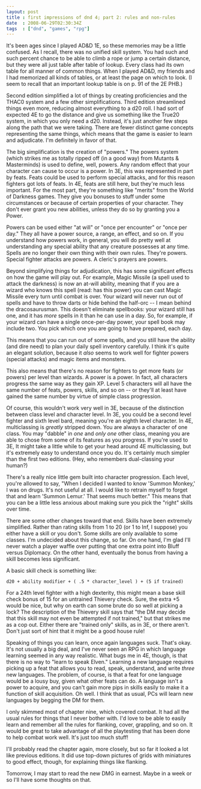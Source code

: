 ```yaml
---
layout: post
title : first impressions of dnd 4; part 2: rules and non-rules
date  : 2008-06-29T02:30:34Z
tags  : ["dnd", "games", "rpg"]
---
```

It's been ages since I played AD&D 1E, so these memories may be a little
confused.  As I recall, there was no unified skill system.  You had such and
such percent chance to be able to climb a rope or jump a certain distance, but
they were all just table after table of lookup.  Every class had its own table
for all manner of common things.  When I played AD&D, my friends and I had
memorized all kinds of tables, or at least the page on which to look.  (I seem
to recall that an important lookup table is on p. 91 of the 2E PHB.)

Second edition simplified a lot of things by creating proficiencies and the
THAC0 system and a few other simplifications.  Third edition streamlined things
even more, reducing almost everything to a d20 roll.  I had sort of expected 4E
to go the distance and give us something like the True20 system, in which you
only need a d20.  Instead, it's just another few steps along the path that we
were taking.  There are fewer distinct game concepts representing the same
things, which means that the game is easier to learn and adjudicate.  I'm
definitely in favor of that.

The big simplification is the creation of "powers."  The powers system (which
strikes me as totally ripped off (in a good way) from Mutants & Masterminds) is
used to define, well, powers.  Any random effect that your character can cause
to occur is a power.  In 3E, this was represented in part by feats.  Feats
could be used to perform special attacks, and for this reason fighters got lots
of feats.  In 4E, feats are still here, but they're much less important.  For
the most part, they're something like "merits" from the World of Darkness
games.  They give you bonuses to stuff under some circumstances or because of
certain properties of your character.  They don't ever grant you new abilities,
unless they do so by granting you a Power.

Powers can be used either "at will" or "once per encounter" or "once per day."
They all have a power source, a range, an effect, and so on.  If you understand
how powers work, in general, you will do pretty well at understanding any
special ability that any creature possesses at any time.  Spells are no longer
their own thing with their own rules.  They're powers.  Special fighter attacks
are powers.  A cleric's prayers are powers.

Beyond simplifying things for adjudication, this has some significant effects
on how the game will play out.  For example, Magic Missile (a spell used to
attack the darkness) is now an at-will ability, meaning that if you are a
wizard who knows this spell (read: has this power) you can cast Magic Missile
every turn until combat is over.  Your wizard will never run out of spells and
have to throw darts or hide behind the half-orc -- I mean behind the
dracosaurusman.  This doesn't eliminate spellbooks: your wizard still has one,
and it has *more* spells in it than he can use in a day.  So, for example, if
your wizard can have a single once-per-day power, your spell book may include
two.  You pick which one you are going to have prepared, each day.

This means that you can run out of some spells, and you still have the ability
(and dire need) to plan your daily spell inventory carefully.  I think it's
quite an elegant solution, because it *also* seems to work well for fighter
powers (special attacks) and magic items and monsters.

This also means that there's no reason for fighters to get more feats (or
powers) per level than wizards.  A power is a power.  In fact, all characters
progress the same way as they gain XP.  Level 5 characters will all have the
same number of feats, powers, skills, and so on -- or they'll at least have
gained the same number by virtue of simple class progression.

Of course, this wouldn't work very well in 3E, because of the distinction
between class level and character level.  In 3E, you could be a second level
fighter and sixth level bard, meaning you're an eighth level character.  In 4E,
multiclassing is *greatly* stripped down.  You are always a character of one
class.  You may "dabble" in *one* and *only one* other class, meaning you are
able to chose from some of its features as you progress.  If you're used to 3E,
It might take a little while to get your head around 4E multiclassing, but it's
extremely easy to understand once you do.  It's certainly much simpler than the
first two editions.  (Hey, who remembers dual-classing your human?)

There's a really nice little gem built into character progression.  Each level,
you're allowed to say, "When I decided I wanted to know 'Summon Monkey,' I was
on drugs.  It's not useful at all.  I would like to retrain myself to forget
that and learn 'Summon Lemur.'  That seems much better."  This means that you
can be a little less anxious about making sure you pick the "right" skills over
time.  

There are some other changes toward that end.  Skills have been extremely
simplified.  Rather than rating skills from 1 to 20 (or 1 to Inf, I suppose)
you either have a skill or you don't.  Some skills are only available to some
classes.  I'm undecided about this change, so far.  On one hand, I'm glad I'll
never watch a player waffle over putting that one extra point into Bluff versus
Diplomacy.  On the other hand, eventually the bonus from having a skill becomes
less significant.

A basic skill check is something like:

    d20 + ability modifier + ( .5 * character_level ) + (5 if trained)

For a 24th level fighter with a high dexterity, this might mean a base skill
check bonus of 15 for an untrained Thievery check.  Sure, the extra +5 would be
nice, but why on earth can some brute do so well at picking a lock?  The
description of the Thievery skill says that "the DM may decide that this skill
may not even be attempted if not trained," but that strikes me as a cop out.
Either there are "trained only" skills, as in 3E, or there aren't.  Don't just
sort of hint that it might be a good house rule!

Speaking of things you can learn, once again languages suck.  That's okay.
It's not usually a big deal, and I've never seen an RPG in which language
learning seemed in any way realistic.  What bugs me in 4E, though, is that
there is no way to "learn to speak Elven."  Learning a new language requires
picking up a feat that allows you to read, speak, understand, and write *three*
new languages.  The problem, of course, is that a feat for one language would
be a lousy buy, given what other feats can do.  A language isn't a power to
acquire, and you can't gain more pips in skills easily to make it a function of
skill acquisition.  Oh well.  I think that as usual, PCs will learn new
languages by begging the DM for them.

I only skimmed most of chapter nine, which covered combat.  It had all the
usual rules for things that I never bother with.  I'd love to be able to easily
learn and remember all the rules for flanking, cover, grappling, and so on.  It
would be great to take advantage of all the playtesting that has been done to
help combat work well.  It's just too much stuff!

I'll probably read the chapter again, more closely, but so far it looked a lot
like previous editions.  It did use top-down pictures of grids with miniatures
to good effect, though, for explaining things like flanking.

Tomorrow, I may start to read the new DMG in earnest.  Maybe in a week or so
I'll have some thoughts on that.

